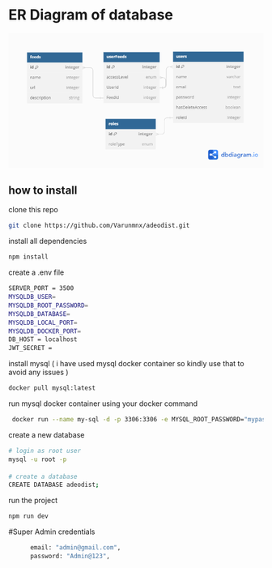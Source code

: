 # ER Diagram of database
![High Level Overview](./docs/ER.png)


## how to install 

clone this repo
```bash
git clone https://github.com/Varunmnx/adeodist.git
```
install all dependencies
```bash
npm install
```

create a .env file
```bash
SERVER_PORT = 3500
MYSQLDB_USER= 
MYSQLDB_ROOT_PASSWORD=
MYSQLDB_DATABASE=
MYSQLDB_LOCAL_PORT=
MYSQLDB_DOCKER_PORT=
DB_HOST = localhost
JWT_SECRET = 
```

install mysql ( i have used mysql docker container so kindly use that to avoid any issues )
```bash
docker pull mysql:latest
```

run mysql docker container using your docker command
```bash
 docker run --name my-sql -d -p 3306:3306 -e MYSQL_ROOT_PASSWORD="mypass" mysql:latest
```
create a new database
```bash
# login as root user
mysql -u root -p

# create a database 
CREATE DATABASE adeodist;
```

run the project
```bash
npm run dev
```

#Super Admin credentials
```bash
      email: "admin@gmail.com",
      password: "Admin@123",
```

